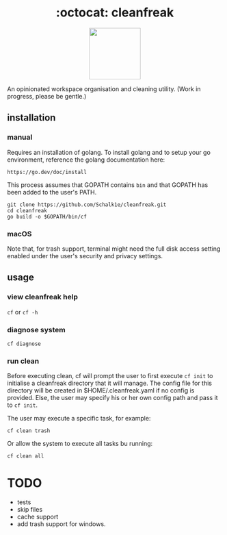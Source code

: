 <h1 align="center">
  :octocat: cleanfreak
</h1>

<div align="center">
  <p>
    <img src="https://github.com/Schalk1e/cleanfreak/workflows/Lint/badge.svg" width="120" />
  </p>
</div>

An opinionated workspace organisation and cleaning utility. (Work in progress, please be gentle.)

## installation

### manual

Requires an installation of golang. To install golang and to setup your go environment, reference the golang documentation here: 

`https://go.dev/doc/install`

This process assumes that GOPATH contains `bin` and that GOPATH has been added to the user's PATH.

```
git clone https://github.com/Schalk1e/cleanfreak.git
cd cleanfreak
go build -o $GOPATH/bin/cf
```

### macOS

Note that, for trash support, terminal might need the full disk access setting enabled under the user's security and privacy settings. 

## usage

### view cleanfreak help

`cf`  or `cf -h`

### diagnose system

`cf diagnose`

### run clean 

Before executing clean, cf will prompt the user to first execute `cf init` to initialise a cleanfreak directory that it will manage. The config file for this directory will be created in $HOME/.cleanfreak.yaml if no config is provided. Else, the user may specify his or her own config path and pass it to `cf init`. 

The user may execute a specific task, for example:

`cf clean trash`

Or allow the system to execute all tasks bu running:

`cf clean all`

# TODO

- tests
- skip files
- cache support
- add trash support for windows. 

